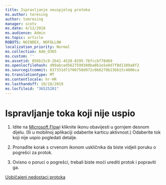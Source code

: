 ```yaml
---
title: Ispravljanje neuspjelog protoka
ms.author: toresing
author: tomresing
manager: scotv
ms.date: 4/12/2018
ms.audience: Admin
ms.topic: article
ROBOTS: NOINDEX, NOFOLLOW
localization_priority: Normal
ms.collection: Adm_O365
ms.custom: ''
ms.assetid: 856b15c9-2b41-4528-8195-7bfccbf78d69
ms.openlocfilehash: d99abced5627599380ba8b1e5e8d7f8d1109a8f2
ms.sourcegitcommit: 037331d71f06750d972c0b6278b23bb15c4806ca
ms.translationtype: MT
ms.contentlocale: hr-HR
ms.lasthandoff: 10/18/2019
ms.locfileid: "36525201"
---
```

# <a name="fix-a-flow-that-failed"></a>Ispravljanje toka koji nije uspio

1. Idite na [Microsoft Flow](https://flow.microsoft.com/)i kliknite ikonu obavijesti u gornjem desnom dijelu. (Ili u mobilnoj aplikaciji odaberite karticu aktivnost.) Odaberite tok koji nije uspio pogledati detalje.
    
2. Pronađite korak s crvenom ikonom uskličnika da biste vidjeli poruku o pogrešci za protok.
    
3. Ovisno o poruci o pogrešci, trebali biste moći urediti protok i popraviti ga. 
    
[Uobičajeni nedostaci protoka](https://go.microsoft.com/fwlink/?linkid=872110)
  

